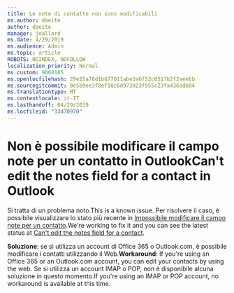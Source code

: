 ```yaml
---
title: Le note di contatto non sono modificabili
ms.author: daeite
author: daeite
manager: joallard
ms.date: 4/29/2019
ms.audience: Admin
ms.topic: article
ROBOTS: NOINDEX, NOFOLLOW
localization_priority: Normal
ms.custom: 9000185
ms.openlocfilehash: 29e15a78d1b677011abe3a6f52c0517b2f2aee6b
ms.sourcegitcommit: 8e5b9ee3f8ef10c6d973923f955c23fa436adb84
ms.translationtype: MT
ms.contentlocale: it-IT
ms.lasthandoff: 04/29/2019
ms.locfileid: "33470970"
---
```

# <a name="cant-edit-the-notes-field-for-a-contact-in-outlook"></a><span data-ttu-id="84603-102">Non è possibile modificare il campo note per un contatto in Outlook</span><span class="sxs-lookup"><span data-stu-id="84603-102">Can't edit the notes field for a contact in Outlook</span></span>

<span data-ttu-id="84603-103">Si tratta di un problema noto.</span><span class="sxs-lookup"><span data-stu-id="84603-103">This is a known issue.</span></span> <span data-ttu-id="84603-104">Per risolvere il caso, è possibile visualizzare lo stato più recente in [Impossibile modificare il campo note per un contatto](https://support.office.com/article/fb8394ce-04ce-48b5-bae4-be46f77f10fe).</span><span class="sxs-lookup"><span data-stu-id="84603-104">We're working to fix it and you can see the latest status at [Can't edit the notes field for a contact](https://support.office.com/article/fb8394ce-04ce-48b5-bae4-be46f77f10fe).</span></span>

<span data-ttu-id="84603-105">**Soluzione**: se si utilizza un account di Office 365 o Outlook.com, è possibile modificare i contatti utilizzando il Web.</span><span class="sxs-lookup"><span data-stu-id="84603-105">**Workaround**: If you're using an Office 365 or an Outlook.com account, you can edit your contacts by using the web.</span></span> <span data-ttu-id="84603-106">Se si utilizza un account IMAP o POP, non è disponibile alcuna soluzione in questo momento.</span><span class="sxs-lookup"><span data-stu-id="84603-106">If you're using an IMAP or POP account, no workaround is available at this time.</span></span>